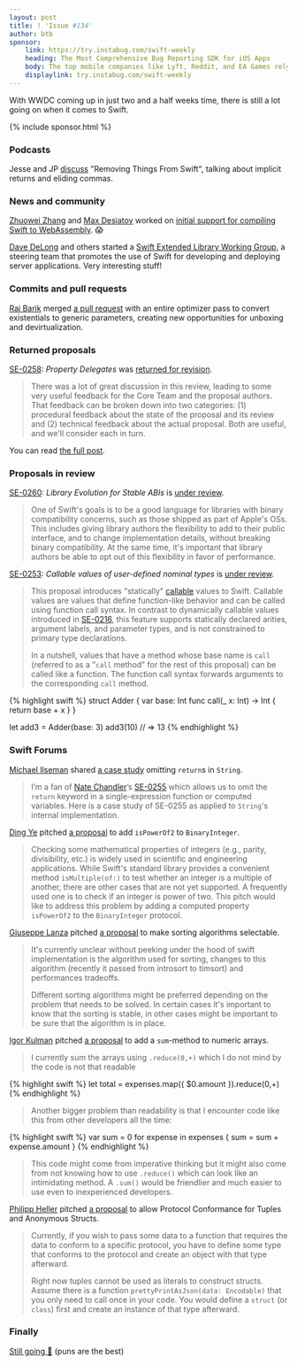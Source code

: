 ```yaml
---
layout: post
title: ! 'Issue #134'
author: btb
sponsor:
    link: https://try.instabug.com/swift-weekly
    heading: The Most Comprehensive Bug Reporting SDK for iOS Apps
    body: The top mobile companies like Lyft, Reddit, and EA Games rely on Instabug to iterate faster and enhance their app quality. Instabug lightweight SDK allows developers to receive detailed bug reports directly from testers and users. Instabug attaches screenshots, screen recordings, device details and repro-steps with each report. Try Instabug now - You just need one minute to integrate the SDK!  Use the discount-code **InstabugLovesSwiftWeekly** and get a 20% discount for 3 months on all plans!
    displaylink: try.instabug.com/swift-weekly
---
```


With WWDC coming up in just two and a half weeks time, there is still a lot
going on when it comes to Swift.

<!--excerpt-->

{% include sponsor.html %}

### Podcasts

Jesse and JP [discuss](https://spec.fm/podcasts/swift-unwrapped/295535)
"Removing Things From Swift", talking about implicit returns and eliding commas.

### News and community

[Zhuowei Zhang](https://twitter.com/zhuowei) and [Max Desiatov](https://twitter.com/MaxDesiatov)
worked on [initial support for compiling Swift to WebAssembly](https://swiftwasm.org). 😱

[Dave DeLong](https://twitter.com/davedelong) and others started a [Swift Extended Library Working Group](https://github.com/swift-extended-library/selwg), a steering team that promotes the use of Swift for developing and deploying server applications. Very interesting stuff!

### Commits and pull requests

[Raj Barik](https://github.com/rajbarik) merged [a pull request](https://github.com/apple/swift/pull/19820)
with an entire optimizer pass to convert existentials to generic parameters,
creating new opportunities for unboxing and devirtualization.

### Returned proposals

[SE-0258](https://github.com/apple/swift-evolution/blob/master/proposals/0258-property-delegates.md): *Property Delegates* was [returned for revision](https://forums.swift.org/t/returned-for-revision-se-0258-property-delegates/24080).

> There was a lot of great discussion in this review, leading to some very
useful feedback for the Core Team and the proposal authors. That feedback can
be broken down into two categories: (1) procedural feedback about the state of
the proposal and its review and (2) technical feedback about the actual
proposal. Both are useful, and we'll consider each in turn.

You can read [the full post](https://forums.swift.org/t/returned-for-revision-se-0258-property-delegates/24080).

### Proposals in review

[SE-0260](https://github.com/apple/swift-evolution/blob/master/proposals/0260-library-evolution.md): *Library Evolution for Stable ABIs* is [under review](https://forums.swift.org/t/se-0260-library-evolution/24260/1).

> One of Swift's goals is to be a good language for libraries with binary
compatibility concerns, such as those shipped as part of Apple's OSs. This
includes giving library authors the flexibility to add to their public
interface, and to change implementation details, without breaking binary
compatibility. At the same time, it's important that library authors be able to
opt out of this flexibility in favor of performance.

[SE-0253](https://github.com/apple/swift-evolution/blob/master/proposals/0253-callable.md): *Callable values of user-defined nominal types* is [under review](https://forums.swift.org/t/se-0253-callable-values-of-user-defined-nominal-types/24177).

> This proposal introduces "statically"
[callable](https://en.wikipedia.org/wiki/Callable_object) values to Swift.
Callable values are values that define function-like behavior and can be called
using function call syntax. In contrast to dynamically callable values
introduced in
[SE-0216](https://github.com/apple/swift-evolution/blob/master/proposals/0216-dynamic-callable.md),
this feature supports statically declared arities, argument labels, and
parameter types, and is not constrained to primary type declarations.
>
> In a nutshell, values that have a method whose base name is `call` (referred to
as a "`call` method" for the rest of this proposal) can be called like a
function. The function call syntax forwards arguments to the corresponding
`call` method.

{% highlight swift %}
struct Adder {
    var base: Int
    func call(_ x: Int) -> Int {
        return base + x
    }
}

let add3 = Adder(base: 3)
add3(10) // => 13
{% endhighlight %}

### Swift Forums

[Michael Ilseman](https://twitter.com/ilseman/) shared [a case study](https://forums.swift.org/t/omitting-returns-in-string-case-study-of-se-0255/24283) omitting `return`s in `String`.

> I’m a fan of [Nate Chandler](https://twitter.com/neightchan)’s [SE-0255](https://github.com/apple/swift-evolution/blob/master/proposals/0255-omit-return.md) which allows us to omit the `return`
keyword in a single-expression function or computed variables. Here is a case
study of SE-0255 as applied to `String`'s internal implementation.

[Ding Ye](https://github.com/dingobye) pitched [a proposal](https://forums.swift.org/t/adding-ispowerof2-to-binaryinteger/24087) to add `isPowerOf2` to `BinaryInteger`.

> Checking some mathematical properties of integers (e.g., parity,
divisibility, etc.) is widely used in scientific and engineering applications.
While Swift's standard library provides a convenient method `isMultiple(of:)` to
test whether an integer is a multiple of another, there are other cases that
are not yet supported. A frequently used one is to check if an integer is power
of two. This pitch would like to address this problem by adding a computed
property `isPowerOf2` to the `BinaryInteger` protocol.

[Giuseppe Lanza](https://twitter.com/GLDeveloper) pitched [a proposal](https://forums.swift.org/t/pitch-stdlib-making-sorting-algorithm-choosable/24100) to make sorting
algorithms selectable.

> It's currently unclear without peeking under the hood of swift implementation
is the algorithm used for sorting, changes to this algorithm (recently it
passed from introsort to timsort) and performances tradeoffs.
>
> Different sorting algorithms might be preferred depending on the problem
that needs to be solved. In certain cases it's important to know that the
sorting is stable, in other cases might be important to be sure that the
algorithm is in place.

[Igor Kulman](https://twitter.com/igorkulman) pitched [a proposal](https://forums.swift.org/t/pitch-method-to-sum-numeric-arrays/24170) to add a `sum`-method to numeric arrays.

> I currently sum the arrays using `.reduce(0,+)` which I do not mind by the code
is not that readable

{% highlight swift %}
let total = expenses.map({ $0.amount }).reduce(0,+)
{% endhighlight %}

> Another bigger problem than readability is that I encounter code like this
from other developers all the time:

{% highlight swift %}
var sum = 0
for expense in expenses {
    sum = sum + expense.amount
}
{% endhighlight %}

> This code might come from imperative thinking but it might also come from
not knowing how to use `.reduce()` which can look like an intimidating method.
A `.sum()` would be friendlier and much easier to use even to inexperienced
developers.

[Philipp Heller](https://twitter.com/pxheller) pitched [a proposal](https://forums.swift.org/t/pitch-protocol-conformance-for-tuples-anonymous-structs/24207) to allow Protocol Conformance for Tuples and Anonymous Structs.

> Currently, if you wish to pass some data to a function that requires the
data to conform to a specific protocol, you have to define some type that
conforms to the protocol and create an object with that type afterward.
>
> Right now tuples cannot be used as literals to construct structs. Assume
there is a function `prettyPrintAsJson(data: Encodable)` that you only need to
call once in your code. You would define a `struct` (or `class`) first and
create an instance of that type afterward.

### Finally

[Still going 💪](https://twitter.com/johannesweiss/status/1126254936801591296)
(puns are the best)
